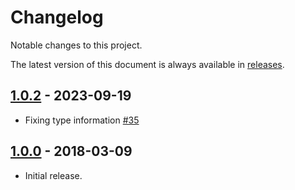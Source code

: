 # Changelog

Notable changes to this project.

The latest version of this document is always available in
[releases][releases-url].

## [1.0.2] - 2023-09-19

- Fixing type information [#35](https://github.com/metrics-js/guard/pull/35)

## [1.0.0] - 2018-03-09

-   Initial release.

[1.0.2]: https://github.com/metrics-js/guard/compare/v1.0.0...v1.0.2
[1.0.0]: https://github.com/metrics-js/guard/tree/v1.0.0
[releases-url]: https://github.com/metrics-js/guard/blob/master/CHANGELOG.md
